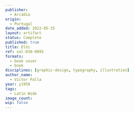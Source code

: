 ```yaml
---
publisher:
  - Arcádia
origin:
  - Portugal
date_added: 2022-05-25
layout: artifact
status: Complete
published: true
title: Elói
ref: sol-030-0095
formats:
  - book cover
  - book
disciplines: [graphic-design, typography, illustration]
author_name:
  - Victor Palla
year: y1959
tags:
  - Latin Wide
image_count:
wip: false
---
```

